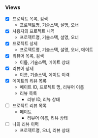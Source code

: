 ### Views
- [X] 프로젝트 목록, 검색
  - 프로젝트명, 기술스택, 설명, 오너
- [X] 사용자의 프로젝트 내역
  - 프로젝트명, 기술스택, 설명, 오너 
- [X] 프로젝트 상세
  - 프로젝트명, 기술스택, 설명, 오너, 메이트
- [X] 리뷰어 목록, 검색
  - 이름, 기술스택, 메이트 상태
- [X] 리뷰어 상세
  - 이름, 기술스택, 메이트 이력
- [X] 메이트의 리뷰 목록
  - 메이트 ID, 프로젝트 명, 리뷰어 이름
  - 리뷰 목록
    - 리뷰 ID, 리뷰 상태
- [ ] 프로젝트 리뷰 목록
  - 메이트
    - 리뷰어 이름, 리뷰 상태
- [ ] 나의 리뷰 이력
  - 프로젝트명, 오너, 리뷰 상태
